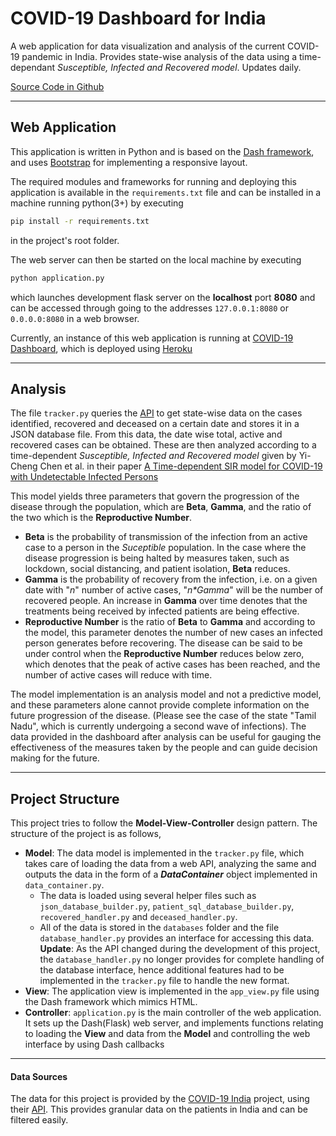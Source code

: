 # COVID-19 Dashboard for India

A web application for data visualization and analysis of the current COVID-19 pandemic in India. Provides state-wise analysis of the data using a time-dependant  _Susceptible, Infected and Recovered model_. Updates daily.

[Source Code in Github](https://github.com/Aniruddha-S-Prasad/COVID19-Dashboard-India)

---

## Web Application

This application is written in Python and is based on the [Dash framework](https://dash.plotly.com/introduction), and uses [Bootstrap](https://getbootstrap.com/) for implementing a responsive layout.

The required modules and frameworks for running and deploying this application is available in the `requirements.txt` file and can be installed in a machine running python(3+) by executing 

```bash
pip install -r requirements.txt
```

in the project's root folder.

The web server can then be started on the local machine by executing

```bash
python application.py
```

which launches development flask server on the __localhost__ port __8080__ and can be accessed through going to the addresses `127.0.0.1:8080` or `0.0.0.0:8080`  in a web browser.

Currently, an instance of this web application is running at [COVID-19 Dashboard](http://covid19-stats-india.herokuapp.com/), which is deployed using [Heroku](https://www.heroku.com)

---

## Analysis

The file `tracker.py` queries the [API](https://api.covid19india.org/) to get state-wise data on the cases identified, recovered and deceased on a certain date and stores it in a JSON database file. From this data, the date wise total, active and recovered cases can be obtained. These are then analyzed according to a time-dependent  _Susceptible, Infected and Recovered model_ given by Yi-Cheng Chen et al. in their paper [A Time-dependent SIR model for COVID-19 with Undetectable Infected Persons](http://gibbs1.ee.nthu.edu.tw/A_TIME_DEPENDENT_SIR_MODEL_FOR_COVID_19.PDF) 

This model yields three parameters that govern the progression of the disease through the population, which are __Beta__, __Gamma__, and the ratio of the two which is the __Reproductive Number__.
* __Beta__ is the probability of transmission of the infection from an active case to a person in the _Suceptible_ population. In the case where the disease progression is being halted by measures taken, such as lockdown, social distancing, and patient isolation, __Beta__ reduces.
* __Gamma__ is the probability of recovery from the infection, i.e. on a given date with "_n_" number of active cases, "_n*Gamma_" will be the number of recovered people. An increase in __Gamma__ over time denotes that the treatments being received by infected patients are being effective.
* __Reproductive Number__ is the ratio of __Beta__ to __Gamma__ and according to the model, this parameter denotes the number of new cases an infected person generates before recovering. The disease can be said to be under control when the __Reproductive Number__ reduces below zero, which denotes that the peak of active cases has been reached, and the number of active cases will reduce with time. 

The model implementation is an analysis model and not a predictive model, and these parameters alone cannot provide complete information on the future progression of the disease. (Please see the case of the state "Tamil Nadu", which is currently undergoing a second wave of infections). The data provided in the dashboard after analysis can be useful for gauging the effectiveness of the measures taken by the people and can guide decision making for the future. 

---

## Project Structure

This project tries to follow the __Model-View-Controller__ design pattern. The structure of the project is as follows,

* __Model__: The data model is implemented in the `tracker.py` file, which takes care of loading the data from a web API, analyzing the same and outputs the data in the form of a _**DataContainer**_ object implemented in `data_container.py`.
    * The data is loaded using several helper files such as `json_database_builder.py`, `patient_sql_database_builder.py`, `recovered_handler.py` and `deceased_handler.py`. 
    * All of the data is stored in the `databases` folder and the file `database_handler.py` provides an interface for accessing this data. __Update__: As the API changed during the development of this project, the `database_handler.py` no longer provides for complete handling of the database interface, hence additional features had to be implemented in the `tracker.py` file to handle the new format.
* __View__: The application view is implemented in the `app_view.py` file using the Dash framework which mimics HTML.
* __Controller__: `application.py` is the main controller of the web application. It sets up the Dash(Flask) web server, and implements functions relating to loading the __View__ and data from the __Model__ and controlling the web interface by using Dash callbacks 

---

#### Data Sources

The data for this project is provided by the [COVID-19 India](https://www.covid19india.org/) project, using their [API](https://api.covid19india.org/). This provides granular data on the patients in India and can be filtered easily.


